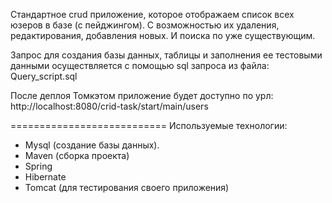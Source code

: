 
Cтандартное crud приложение, которое отображаем список всех юзеров в базе (с пейджингом).
С возможностью их удаления, редактирования, добавления новых. И поиска по уже существующим.

Запрос для создания базы данных, таблицы и заполнения ее
тестовыми данными осуществляется с помощью sql запроса из файла:
Query_script.sql

После деплоя Томкэтом приложение будет доступно по урл:
http://localhost:8080/crid-task/start/main/users

===========================
Используемые технологии:
- Mysql (создание базы данных).
- Maven (сборка проекта)
- Spring
- Hibernate
- Tomcat (для тестирования своего приложения)


